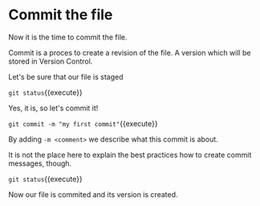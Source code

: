 # Commit the file

Now it is the time to commit the file.

Commit is a proces to create a revision of the file. A version
which will be stored in Version Control.

Let's be sure that our file is staged

`git status`{{execute}}

Yes, it is, so let's commit it!

`git commit -m "my first commit"`{{execute}}

By adding `-m <comment>` we describe what this commit is about.

It is not the place here to explain the best practices how to
create commit messages, though.

`git status`{{execute}}

Now our file is commited and its version is created.
